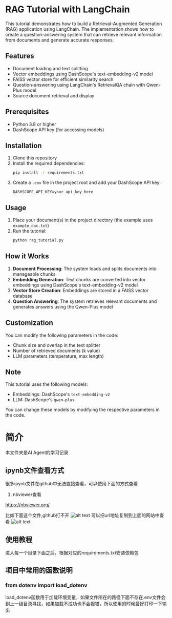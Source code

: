 # RAG Tutorial with LangChain

This tutorial demonstrates how to build a Retrieval-Augmented Generation (RAG) application using LangChain. The implementation shows how to create a question-answering system that can retrieve relevant information from documents and generate accurate responses.

## Features

- Document loading and text splitting
- Vector embeddings using DashScope's text-embedding-v2 model
- FAISS vector store for efficient similarity search
- Question-answering using LangChain's RetrievalQA chain with Qwen-Plus model
- Source document retrieval and display

## Prerequisites

- Python 3.8 or higher
- DashScope API key (for accessing models)

## Installation

1. Clone this repository
2. Install the required dependencies:
   ```bash
   pip install -r requirements.txt
   ```
3. Create a `.env` file in the project root and add your DashScope API key:
   ```
   DASHSCOPE_API_KEY=your_api_key_here
   ```

## Usage

1. Place your document(s) in the project directory (the example uses `example_doc.txt`)
2. Run the tutorial:
   ```bash
   python rag_tutorial.py
   ```

## How it Works

1. **Document Processing**: The system loads and splits documents into manageable chunks
2. **Embedding Generation**: Text chunks are converted into vector embeddings using DashScope's text-embedding-v2 model
3. **Vector Store Creation**: Embeddings are stored in a FAISS vector database
4. **Question Answering**: The system retrieves relevant documents and generates answers using the Qwen-Plus model

## Customization

You can modify the following parameters in the code:
- Chunk size and overlap in the text splitter
- Number of retrieved documents (k value)
- LLM parameters (temperature, max length)

## Note

This tutorial uses the following models:
- Embeddings: DashScope's `text-embedding-v2`
- LLM: DashScope's `qwen-plus`

You can change these models by modifying the respective parameters in the code.

# 简介
本文件夹是AI Agent的学习记录

## ipynb文件查看方式
很多ipynb文件在github中无法直接查看，可以使用下面的方式查看
1. nbviewer查看

https://nbviewer.org/

比如下面这个文件,github打不开
![alt text](assets/readme/image-1.png)
可以把url地址复制到上面的网站中查看
![alt text](assets/readme/image.png)


## 使用教程
进入每一个目录下面之后，根据对应的requirements.txt安装依赖包


## 项目中常用的函数说明

### from dotenv import load_dotenv
load_dotenv函数用于加载环境变量，如果文件所在的路径下面不存在.env文件会到上一级目录寻找，如果加载不成功也不会报错，所以使用的时候最好打印一下输出
